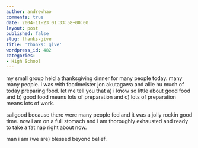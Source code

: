 ```yaml
---
author: andrewhao
comments: true
date: 2004-11-23 01:33:58+00:00
layout: post
published: false
slug: thanks-give
title: 'thanks: give'
wordpress_id: 482
categories:
- High School
---
```


my small group held a thanksgiving dinner for many people today. many many people. i was with foodmeister jon akutagawa and allie hu much of today preparing food. let me tell you that a) i know so little about good food and b) good food means lots of preparation and c) lots of preparation means lots of work.

sallgood because there were many people fed and it was a jolly rockin good time. now i am on a full stomach and i am thoroughly exhausted and ready to take a fat nap right about now.

man i am (we are) blessed beyond belief.
